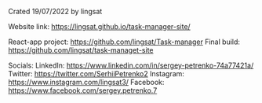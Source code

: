 Crated 19/07/2022 by lingsat

Website link: https://lingsat.github.io/task-manager-site/

React-app project: https://github.com/lingsat/Task-manager
Final build: https://github.com/lingsat/task-managet-site

Socials:
LinkedIn: https://www.linkedin.com/in/sergey-petrenko-74a77421a/
Twitter: https://twitter.com/SerhiiPetrenko2
Instagram: https://www.instagram.com/lingsat3/
Facebook: https://www.facebook.com/sergey.petrenko.7

